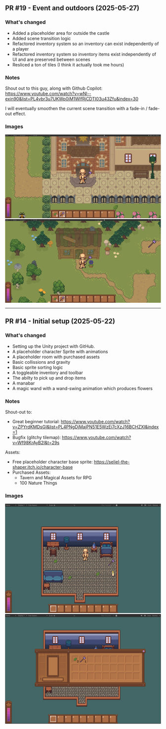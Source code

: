 ## PR #19 - Event and outdoors (2025-05-27)

### What's changed
- Added a placeholder area for outside the castle
- Added scene transition logic
- Refactored inventory system so an inventory can exist independently of a player
- Refactored inventory system so inventory items exist independently of UI and are preserved between scenes
- Resliced a ton of tiles (I think it actually took me hours)

### Notes
Shout out to this guy, along with Github Copilot: https://www.youtube.com/watch?v=wNl--exin90&list=PL4vbr3u7UKWp0iM1WIfRjCDTI03u43Zfu&index=30

I will eventually smoothen the current scene transition with a fade-in / fade-out effect.

### Images
![Outside castle](images/2025-05-27-outside-castle.png)
![Outside hut](images/2025-05-27-outside-hut.png)

---


## PR #14 - Initial setup (2025-05-22)

### What's changed
- Setting up the Unity project with GitHub.
- A placeholder character Sprite with animations
- A placeholder room with purchased assets
- Basic collissions and gravity
- Basic sprite sorting logic
- A toggleable inventory and toolbar
- The abilty to pick up and drop items
- A manabar
- A magic wand with a wand-swing animation which produces flowers

### Notes
Shout-out to:

- Great beginner tutorial: https://www.youtube.com/watch?v=ZPYrdKMDsGI&list=PL4PNgDjMajPN51E5WzEi7cXzJ16BCHZXl&index=1
- Bugfix (glitchy tilemap): https://www.youtube.com/watch?v=Wf98KrAyB2I&t=29s

Assets:

- Free placeholder character base sprite: https://seliel-the-shaper.itch.io/character-base
- Purchased Assets:
    - Tavern and Magical Assets for RPG
    - 100 Nature Things

### Images
![Ingame](images/2025-05-22-ingame.png)
![Toolbar](images/2025-05-22-toolbar.png)